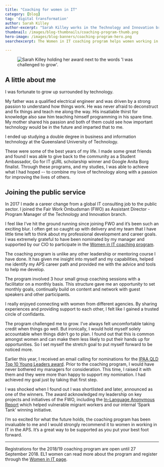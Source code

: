```yaml
---
title: "Coaching for women in IT"
category: [blog]
tag: 'digital transformation'
author: Sarah Killey
author-excerpt: "Sarah Killey works in the Technology and Innovation branch at the Fair Work Ombudsman."
thumbnail: /images/blog-thumbnails/coaching-program-thumb.png
hero-image: /images/blog-banners/coaching-program-hero.png
searchexcerpt: The Women in IT coaching program helps women working in technology develop their careers in government. Sarah Killey from the Fair Work Ombudsman walks us through her journey.

---
```

<figure>
  <img src="{{ site.url }}{{ site.baseurl }}{{ page.hero-image }}" alt="Sarah Killey holding her award next to the words 'I was challenged to grow'."/><br />
</figure>

## A little about me

I was fortunate to grow up surrounded by technology.

My father was a qualified electrical engineer and was driven by a strong passion to understand how things work. He was never afraid to deconstruct and fix things and teach me along the way. His insatiable thirst for knowledge also saw him teaching himself programming in his spare time. My mother shared his passion and both of them could see how important technology would be in the future and imparted that to me.

I ended up studying a double degree in business and information technology at the Queensland University of Technology.

These were some of the best years of my life. I made some great friends and found I was able to give back to the community as a Student Ambassador, Go for IT gURL scholarship winner and Google Anita Borg finalist. Through these programs, and my studies, I was able to achieve what I had hoped -- to combine my love of technology along with a passion for improving the lives of others.

## Joining the public service

In 2017 I made a career change from a global IT consulting job to the public sector. I joined the Fair Work Ombudsman (FWO) as Assistant Director - Program Manager of the Technology and Innovation branch.

I feel like I’ve hit the ground running since joining FWO and it’s been such an exciting blur. I often get so caught up with delivery and my team that I have little time left to think about my professional development and career goals. I was extremely grateful to have been nominated by my manager and supported by our CIO to participate in the [Women in IT coaching program](https://beta.dta.gov.au/help-and-advice/learning-and-development/women-it-coaching-and-mentoring).

The coaching program is unlike any other leadership or mentoring course I have done. It has given me insight into myself and my capabilities, helped me identify my APS career path and provided me with the advice and tools to help me develop.

The program involved 3 hour small group coaching sessions with a facilitator on a monthly basis. This structure gave me an opportunity to set monthly goals, continually build on content and network with guest speakers and other participants.

I really enjoyed connecting with women from different agencies. By sharing experiences and providing support to each other, I felt like I gained a trusted circle of confidants.

The program challenged me to grow. I’ve always felt uncomfortable taking credit when things go well. But ironically, I would hold myself solely accountable when things didn’t go to plan.  I found out that this is common amongst women and can make them less likely to put their hands up for opportunities. So I set myself the stretch goal to put myself forward to be noticed more.

Earlier this year, I received an email calling for nominations for the [IPAA QLD Top 10 Young Leaders award](http://www.ipaa.org.au/qld/). Prior to the coaching program, I would have never bothered my managers for consideration. This time, I raised it with them and they were more than happy to support my nomination. I had achieved my goal just by taking that first step.  

I was shocked when I found out I was shortlisted and later, announced as one of the winners. The award acknowledged my leadership on key projects and initiatives of the FWO, including the [In-Language Anonymous Report](https://www.fairwork.gov.au/how-we-will-help/how-we-help-you/anonymous-tipoff) which helped vulnerable migrant workers and our internal ‘Spark Tank’ winning initiative.

I’m so excited for what the future holds, the coaching program has been invaluable to me and I would strongly recommend it to women in working in IT in the APS. It’s a great way to be supported as you put your best foot forward.

---

Registrations for the 2018/19 coaching program are open until 27 September 2018. EL1 women can read more about the program and register through the [Women in IT page](https://beta.dta.gov.au/help-and-advice/learning-and-development/women-it-coaching-and-mentoring).
